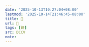 ```yaml
---
date: '2025-10-13T10:27:04+08:00'
lastmod: '2025-10-14T21:46:45-08:00'
title: 􃪹
url: 􃪹
tags: [鼾]
src: DCCV
note:
---
```

